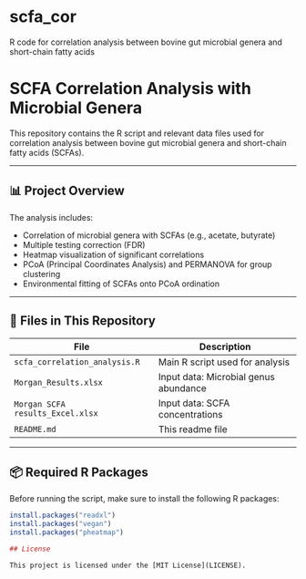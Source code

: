 # scfa_cor
R code for correlation analysis between bovine gut microbial genera and short-chain fatty acids

# SCFA Correlation Analysis with Microbial Genera

This repository contains the R script and relevant data files used for correlation analysis between bovine gut microbial genera and short-chain fatty acids (SCFAs).

---

## 📊 Project Overview

The analysis includes:

- Correlation of microbial genera with SCFAs (e.g., acetate, butyrate)
- Multiple testing correction (FDR)
- Heatmap visualization of significant correlations
- PCoA (Principal Coordinates Analysis) and PERMANOVA for group clustering
- Environmental fitting of SCFAs onto PCoA ordination

---

## 📁 Files in This Repository

| File | Description |
|------|-------------|
| `scfa_correlation_analysis.R` | Main R script used for analysis |
| `Morgan_Results.xlsx` | Input data: Microbial genus abundance |
| `Morgan SCFA results_Excel.xlsx` | Input data: SCFA concentrations |
| `README.md` | This readme file |

---

## 📦 Required R Packages

Before running the script, make sure to install the following R packages:

```r
install.packages("readxl")
install.packages("vegan")
install.packages("pheatmap")

## License

This project is licensed under the [MIT License](LICENSE).

